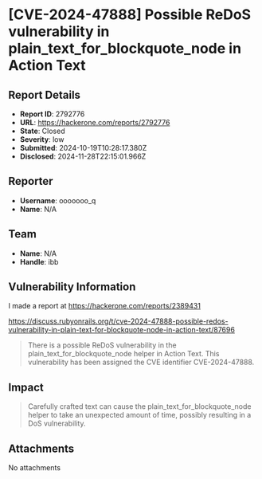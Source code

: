 # [CVE-2024-47888] Possible ReDoS vulnerability in plain_text_for_blockquote_node in Action Text

## Report Details
- **Report ID**: 2792776
- **URL**: https://hackerone.com/reports/2792776
- **State**: Closed
- **Severity**: low
- **Submitted**: 2024-10-19T10:28:17.380Z
- **Disclosed**: 2024-11-28T22:15:01.966Z

## Reporter
- **Username**: ooooooo_q
- **Name**: N/A

## Team
- **Name**: N/A
- **Handle**: ibb

## Vulnerability Information
I made a report at https://hackerone.com/reports/2389431

https://discuss.rubyonrails.org/t/cve-2024-47888-possible-redos-vulnerability-in-plain-text-for-blockquote-node-in-action-text/87696

> There is a possible ReDoS vulnerability in the plain_text_for_blockquote_node helper in Action Text. This vulnerability has been assigned the CVE identifier CVE-2024-47888.

## Impact

> Carefully crafted text can cause the plain_text_for_blockquote_node helper to take an unexpected amount of time, possibly resulting in a DoS vulnerability.

## Attachments
No attachments
